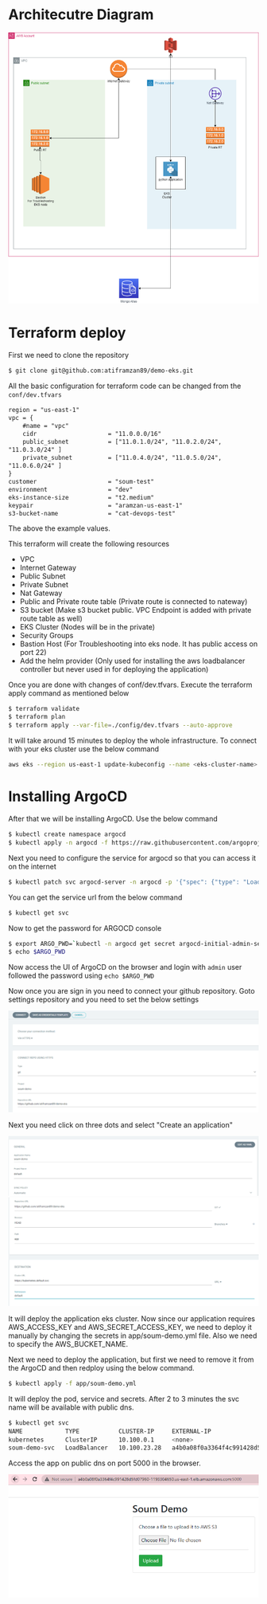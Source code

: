 # Architecutre Diagram

![Alt text](./assets/1-architecture.png?raw=true "Architectre")

# Terraform deploy

First we need to clone the repository

```bash
$ git clone git@github.com:atiframzan89/demo-eks.git
```
All the basic configuration for terraform code can be changed from the `conf/dev.tfvars`
```
region = "us-east-1"
vpc = {
    #name = "vpc"
    cidr                    = "11.0.0.0/16"
    public_subnet           = ["11.0.1.0/24", "11.0.2.0/24", "11.0.3.0/24" ]
    private_subnet          = ["11.0.4.0/24", "11.0.5.0/24", "11.0.6.0/24" ]
}
customer                    = "soum-test"
environment                 = "dev"
eks-instance-size           = "t2.medium"  
keypair                     = "aramzan-us-east-1"
s3-bucket-name              = "cat-devops-test"
```
The above the example values.

This terraform will create the following resources

* VPC
* Internet Gateway
* Public Subnet
* Private Subnet
* Nat Gateway
* Public and Private route table (Private route is connected to nateway)
* S3 bucket (Make s3 bucket public. VPC Endpoint is added with private route table as well)
* EKS Cluster (Nodes will be in the private)
* Security Groups
* Bastion Host (For Troubleshooting into eks node. It has public access on port 22)
* Add the helm provider (Only used for installing the aws loadbalancer controller but never used in for deploying the application)

Once you are done with changes of conf/dev.tfvars. Execute the terraform apply command as mentioned below

```bash
$ terraform validate
$ terraform plan
$ terraform apply --var-file=./config/dev.tfvars --auto-approve
```
It will take around 15 minutes to deploy the whole infrastructure. To connect with your eks cluster use the below command

```bash
aws eks --region us-east-1 update-kubeconfig --name <eks-cluster-name>
```

# Installing ArgoCD

After that we will be installing ArgoCD. Use the below command

```bash
$ kubectl create namespace argocd
$ kubectl apply -n argocd -f https://raw.githubusercontent.com/argoproj/argo-cd/v2.5.6/manifests/install.yaml
```

Next you need to configure the service for argocd so that you can access it on the internet

```bash
$ kubectl patch svc argocd-server -n argocd -p '{"spec": {"type": "LoadBalancer"}}'
```
You can get the service url from the below command

```bash
$ kubectl get svc 
```

Now to get the password for ARGOCD console

```bash
$ export ARGO_PWD=`kubectl -n argocd get secret argocd-initial-admin-secret -o jsonpath="{.data.password}" | base64 -d` 
$ echo $ARGO_PWD
```
Now access the UI of ArgoCD on the browser and login with `admin` user followed the password using `echo $ARGO_PWD`

Now once you are sign in you need to connect your github repository. Goto settings repository and you need to set the below settings

![Alt text](./assets/2-argocd.png?raw=true "ArgoCD Github Connectivity")

Next you need click on three dots and select "Create an application"

![Alt text](./assets/3-argocd.png?raw=true "ArgoCD Github Connectivity")
![Alt text](./assets/4-argocd.png?raw=true "ArgoCD Github Connectivity")

It will deploy the application eks cluster. Now since our application requires AWS_ACCESS_KEY and AWS_SECRET_ACCESS_KEY, we need to deploy it manually by changing the secrets in app/soum-demo.yml file. Also we need to specify the AWS_BUCKET_NAME. 

Next we need to deploy the application, but first we need to remove it from the ArgoCD and then redploy using the below command.

```bash
$ kubectl apply -f app/soum-demo.yml
```
It will deploy the pod, service and secrets. After 2 to 3 minutes the svc name will be available with public dns.

```bash
$ kubectl get svc
NAME            TYPE           CLUSTER-IP     EXTERNAL-IP                                                               PORT(S)          AGE
kubernetes      ClusterIP      10.100.0.1     <none>                                                                    443/TCP          64m
soum-demo-svc   LoadBalancer   10.100.23.28   a4b0a08f0a3364f4c991428d5fd07960-1193304650.us-east-1.elb.amazonaws.com   5000:31780/TCP   7m39s
```

Access the app on public dns on port 5000 in the browser.

![Alt text](./assets/5-app.png?raw=true "ArgoCD Github Connectivity")

